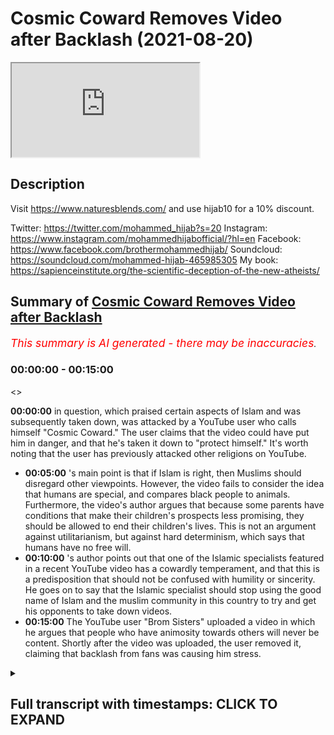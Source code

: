 # Cosmic Coward Removes Video after Backlash (2021-08-20)

<iframe loading='lazy' allow='autoplay' src='https://www.youtube.com/embed/G8Ia9BHpAQk'></iframe>

## Description

Visit https://www.naturesblends.com/ and use hijab10 for a 10% discount. 

Twitter: https://twitter.com/mohammed_hijab?s=20
Instagram: https://www.instagram.com/mohammedhijabofficial/?hl=en
Facebook: https://www.facebook.com/brothermohammedhijab/
Soundcloud: https://soundcloud.com/mohammed-hijab-465985305
My book: https://sapienceinstitute.org/the-scientific-deception-of-the-new-atheists/

## Summary of [Cosmic Coward Removes Video after Backlash](https://www.youtube.com/watch?v=G8Ia9BHpAQk)


*<span style="color:red; font-size:125%">This summary is AI generated - there may be inaccuracies</span>. [](/)*

### <a onclick="modifyYTiframeseektime('0')">00:00:00</a> - <a onclick="modifyYTiframeseektime('900')">00:15:00</a>

<>

**<a onclick="modifyYTiframeseektime('0')">00:00:00</a>**  in question, which praised certain aspects of Islam and was subsequently taken down, was attacked by a YouTube user who calls himself "Cosmic Coward." The user claims that the video could have put him in danger, and that he's taken it down to "protect himself." It's worth noting that the user has previously attacked other religions on YouTube.
* **<a onclick="modifyYTiframeseektime('300')">00:05:00</a>** 's main point is that if Islam is right, then Muslims should disregard other viewpoints. However, the video fails to consider the idea that humans are special, and compares black people to animals. Furthermore, the video's author argues that because some parents have conditions that make their children's prospects less promising, they should be allowed to end their children's lives. This is not an argument against utilitarianism, but against hard determinism, which says that humans have no free will.
* **<a onclick="modifyYTiframeseektime('600')">00:10:00</a>** 's author points out that one of the Islamic specialists featured in a recent YouTube video has a cowardly temperament, and that this is a predisposition that should not be confused with humility or sincerity. He goes on to say that the Islamic specialist should stop using the good name of Islam and the muslim community in this country to try and get his opponents to take down videos.
* **<a onclick="modifyYTiframeseektime('900')">00:15:00</a>** The YouTube user "Brom Sisters" uploaded a video in which he argues that people who have animosity towards others will never be content. Shortly after the video was uploaded, the user removed it, claiming that backlash from fans was causing him stress.

<details><summary><h2>Full transcript with timestamps: CLICK TO EXPAND</h2></summary>

<a onclick="modifyYTiframeseektime('0')">0:00:00</a> [Music]  
<a onclick="modifyYTiframeseektime('5')">0:00:05</a> is the hijab 10  
<a onclick="modifyYTiframeseektime('6')">0:00:06</a> discount code for 10 percent discount on  
<a onclick="modifyYTiframeseektime('9')">0:00:09</a> a wide range of products including  
<a onclick="modifyYTiframeseektime('11')">0:00:11</a> premium ethiopian black seed products  
<a onclick="modifyYTiframeseektime('13')">0:00:13</a> assalamu alaikum  
<a onclick="modifyYTiframeseektime('15')">0:00:15</a> how are you guys doing i'm joined it's  
<a onclick="modifyYTiframeseektime('17')">0:00:17</a> the champ champ connection here how are  
<a onclick="modifyYTiframeseektime('19')">0:00:19</a> you doing  
<a onclick="modifyYTiframeseektime('20')">0:00:20</a> [Laughter]  
<a onclick="modifyYTiframeseektime('23')">0:00:23</a> so much one letter can make such a big  
<a onclick="modifyYTiframeseektime('24')">0:00:24</a> difference  
<a onclick="modifyYTiframeseektime('27')">0:00:27</a> well one mistake can make such a big  
<a onclick="modifyYTiframeseektime('29')">0:00:29</a> difference and today we're going to be  
<a onclick="modifyYTiframeseektime('30')">0:00:30</a> talking about the the big mistake from  
<a onclick="modifyYTiframeseektime('32')">0:00:32</a> cosmic coward cosmic failure cosmic  
<a onclick="modifyYTiframeseektime('34')">0:00:34</a> coward call him whatever you want to  
<a onclick="modifyYTiframeseektime('36')">0:00:36</a> call him actually to be honest with you  
<a onclick="modifyYTiframeseektime('38')">0:00:38</a> just some time ago maybe it was before  
<a onclick="modifyYTiframeseektime('40')">0:00:40</a> maybe two three weeks ago i made a video  
<a onclick="modifyYTiframeseektime('42')">0:00:42</a> about him actually praising some of what  
<a onclick="modifyYTiframeseektime('44')">0:00:44</a> he was doing because  
<a onclick="modifyYTiframeseektime('45')">0:00:45</a> he was talking about how  
<a onclick="modifyYTiframeseektime('47')">0:00:47</a> voracious he didn't mention this kind of  
<a onclick="modifyYTiframeseektime('49')">0:00:49</a> language but he the contingency argument  
<a onclick="modifyYTiframeseektime('51')">0:00:51</a> was  
<a onclick="modifyYTiframeseektime('52')">0:00:52</a> and how he he sees it as  
<a onclick="modifyYTiframeseektime('54')">0:00:54</a> the absurdity of the infinite regression  
<a onclick="modifyYTiframeseektime('56')">0:00:56</a> whatever now  
<a onclick="modifyYTiframeseektime('58')">0:00:58</a> for some strange reason in fact that we  
<a onclick="modifyYTiframeseektime('60')">0:01:00</a> can both comment on he's decided to  
<a onclick="modifyYTiframeseektime('62')">0:01:02</a> attack the muslim community again yes  
<a onclick="modifyYTiframeseektime('65')">0:01:05</a> and before we talk about him attacking  
<a onclick="modifyYTiframeseektime('67')">0:01:07</a> the muslim community let's really  
<a onclick="modifyYTiframeseektime('69')">0:01:09</a> distinguish because the video that he  
<a onclick="modifyYTiframeseektime('70')">0:01:10</a> took down okay which he initially had up  
<a onclick="modifyYTiframeseektime('74')">0:01:14</a> was why is islam so sensitive or  
<a onclick="modifyYTiframeseektime('76')">0:01:16</a> something to that effect right yes  
<a onclick="modifyYTiframeseektime('78')">0:01:18</a> islam here he's not talking about if you  
<a onclick="modifyYTiframeseektime('80')">0:01:20</a> like the religion he's talking he is  
<a onclick="modifyYTiframeseektime('82')">0:01:22</a> talking about muslim people because he  
<a onclick="modifyYTiframeseektime('83')">0:01:23</a> actually mentions  
<a onclick="modifyYTiframeseektime('84')">0:01:24</a> muslims and their reactions to uh  
<a onclick="modifyYTiframeseektime('88')">0:01:28</a> certain things that provocations or  
<a onclick="modifyYTiframeseektime('89')">0:01:29</a> whatever it is  
<a onclick="modifyYTiframeseektime('91')">0:01:31</a> this ungrammatical use of the word islam  
<a onclick="modifyYTiframeseektime('95')">0:01:35</a> to refer to muslim people this  
<a onclick="modifyYTiframeseektime('97')">0:01:37</a> ungrammatical use  
<a onclick="modifyYTiframeseektime('99')">0:01:39</a> is a commonplace usage  
<a onclick="modifyYTiframeseektime('102')">0:01:42</a> among people on the alt-right people on  
<a onclick="modifyYTiframeseektime('103')">0:01:43</a> the even the far right  
<a onclick="modifyYTiframeseektime('105')">0:01:45</a> that try  
<a onclick="modifyYTiframeseektime('107')">0:01:47</a> maybe disguise their islamophobia  
<a onclick="modifyYTiframeseektime('108')">0:01:48</a> disguise their  
<a onclick="modifyYTiframeseektime('110')">0:01:50</a> the the hasty generalizations against  
<a onclick="modifyYTiframeseektime('113')">0:01:53</a> know it's like tommy robinson you know i  
<a onclick="modifyYTiframeseektime('114')">0:01:54</a> don't have a problem with the muslims  
<a onclick="modifyYTiframeseektime('115')">0:01:55</a> this is islam right right but to be  
<a onclick="modifyYTiframeseektime('118')">0:01:58</a> completely honest with you you mentioned  
<a onclick="modifyYTiframeseektime('119')">0:01:59</a> tommy robinson right  
<a onclick="modifyYTiframeseektime('121')">0:02:01</a> he wasn't as cowardly as this i mean he  
<a onclick="modifyYTiframeseektime('123')">0:02:03</a> wouldn't he wouldn't pop a video and  
<a onclick="modifyYTiframeseektime('124')">0:02:04</a> then put it down and say because of  
<a onclick="modifyYTiframeseektime('126')">0:02:06</a> safety concern you couldn't imagine that  
<a onclick="modifyYTiframeseektime('127')">0:02:07</a> that was nonsense yeah imagine imagine  
<a onclick="modifyYTiframeseektime('129')">0:02:09</a> totally put on a video yeah and putting  
<a onclick="modifyYTiframeseektime('131')">0:02:11</a> it taking it down at least he had a  
<a onclick="modifyYTiframeseektime('133')">0:02:13</a> degree of being rough and ready like you  
<a onclick="modifyYTiframeseektime('135')">0:02:15</a> know he had a certain level of  
<a onclick="modifyYTiframeseektime('138')">0:02:18</a> courageousness and you can say in the  
<a onclick="modifyYTiframeseektime('139')">0:02:19</a> twitter level he did a certain level of  
<a onclick="modifyYTiframeseektime('141')">0:02:21</a> courageousness that this little boy  
<a onclick="modifyYTiframeseektime('143')">0:02:23</a> doesn't unfortunately does not have they  
<a onclick="modifyYTiframeseektime('144')">0:02:24</a> do also have something in common you  
<a onclick="modifyYTiframeseektime('145')">0:02:25</a> know tommy robinson and katie hopkins  
<a onclick="modifyYTiframeseektime('148')">0:02:28</a> and all these people they have something  
<a onclick="modifyYTiframeseektime('149')">0:02:29</a> in common they use the fear factor yeah  
<a onclick="modifyYTiframeseektime('151')">0:02:31</a> and that's exactly what he's done it's  
<a onclick="modifyYTiframeseektime('152')">0:02:32</a> very strange because it's a fallacy of a  
<a onclick="modifyYTiframeseektime('154')">0:02:34</a> circular argument and it's a  
<a onclick="modifyYTiframeseektime('155')">0:02:35</a> self-fulfilled prophecy i'm not saying  
<a onclick="modifyYTiframeseektime('157')">0:02:37</a> he claimed these or  
<a onclick="modifyYTiframeseektime('158')">0:02:38</a> what i'm trying to say is he puts a  
<a onclick="modifyYTiframeseektime('160')">0:02:40</a> video up and he says why islam so  
<a onclick="modifyYTiframeseektime('162')">0:02:42</a> sensitive and you know muslims do all  
<a onclick="modifyYTiframeseektime('164')">0:02:44</a> kinds of burn places bomb places etc and  
<a onclick="modifyYTiframeseektime('166')">0:02:46</a> then it takes this video down so it's  
<a onclick="modifyYTiframeseektime('167')">0:02:47</a> like it's like it's pretty nice  
<a onclick="modifyYTiframeseektime('169')">0:02:49</a> i'm proving my own point but i made the  
<a onclick="modifyYTiframeseektime('170')">0:02:50</a> video it got about 300 000 views i'll  
<a onclick="modifyYTiframeseektime('172')">0:02:52</a> take it down now because i'm under fret  
<a onclick="modifyYTiframeseektime('174')">0:02:54</a> i mean was he under threat when he made  
<a onclick="modifyYTiframeseektime('176')">0:02:56</a> certain statements which you're going to  
<a onclick="modifyYTiframeseektime('177')">0:02:57</a> mention you know well actually you know  
<a onclick="modifyYTiframeseektime('178')">0:02:58</a> this is a good point because if he was  
<a onclick="modifyYTiframeseektime('180')">0:03:00</a> so scared about his safety why doesn't  
<a onclick="modifyYTiframeseektime('182')">0:03:02</a> he take his other video down which is  
<a onclick="modifyYTiframeseektime('184')">0:03:04</a> which he's actually insulting the  
<a onclick="modifyYTiframeseektime('185')">0:03:05</a> prophet muhammad  
<a onclick="modifyYTiframeseektime('186')">0:03:06</a> so he mounted quote and abused yes  
<a onclick="modifyYTiframeseektime('190')">0:03:10</a> he still got that one up so that one's  
<a onclick="modifyYTiframeseektime('192')">0:03:12</a> more dangerous if you're talking about  
<a onclick="modifyYTiframeseektime('193')">0:03:13</a> threat levels yeah i would have thought  
<a onclick="modifyYTiframeseektime('195')">0:03:15</a> that one would be the one to take down  
<a onclick="modifyYTiframeseektime('196')">0:03:16</a> or even worse according muslim woman in  
<a onclick="modifyYTiframeseektime('198')">0:03:18</a> bags yeah i mean i'm somalian women  
<a onclick="modifyYTiframeseektime('200')">0:03:20</a> somali women in bags is especially you  
<a onclick="modifyYTiframeseektime('202')">0:03:22</a> know me i'll be honest with you you've  
<a onclick="modifyYTiframeseektime('203')">0:03:23</a> got to be careful of the somalian  
<a onclick="modifyYTiframeseektime('204')">0:03:24</a> sisters you know what i'm saying  
<a onclick="modifyYTiframeseektime('206')">0:03:26</a> i'm telling you you know especially if  
<a onclick="modifyYTiframeseektime('207')">0:03:27</a> you're saying they're in bed some other  
<a onclick="modifyYTiframeseektime('208')">0:03:28</a> sisters can you know give you a little  
<a onclick="modifyYTiframeseektime('210')">0:03:30</a> you know the point here is this you was  
<a onclick="modifyYTiframeseektime('212')">0:03:32</a> brave then yeah what have you become a  
<a onclick="modifyYTiframeseektime('213')">0:03:33</a> coward now is it what the meat that  
<a onclick="modifyYTiframeseektime('215')">0:03:35</a> you're not eating you're vegan now is it  
<a onclick="modifyYTiframeseektime('216')">0:03:36</a> has an effect on your testosterone  
<a onclick="modifyYTiframeseektime('220')">0:03:40</a> is it that is it the the b12 and the  
<a onclick="modifyYTiframeseektime('222')">0:03:42</a> iron deficiency that oxygen doesn't  
<a onclick="modifyYTiframeseektime('223')">0:03:43</a> happen  
<a onclick="modifyYTiframeseektime('224')">0:03:44</a> what is  
<a onclick="modifyYTiframeseektime('226')">0:03:46</a> let's say something right yeah some  
<a onclick="modifyYTiframeseektime('227')">0:03:47</a> muslims will come and say why are you  
<a onclick="modifyYTiframeseektime('228')">0:03:48</a> treating this guy like this and it's the  
<a onclick="modifyYTiframeseektime('229')">0:03:49</a> same muslims that they don't mind being  
<a onclick="modifyYTiframeseektime('231')">0:03:51</a> slapped up quite frankly  
<a onclick="modifyYTiframeseektime('233')">0:03:53</a> and to be honest that's you guys yeah  
<a onclick="modifyYTiframeseektime('235')">0:03:55</a> yeah yeah this man  
<a onclick="modifyYTiframeseektime('237')">0:03:57</a> is language yeah look this man clearly  
<a onclick="modifyYTiframeseektime('239')">0:03:59</a> doesn't mind throwing you and your  
<a onclick="modifyYTiframeseektime('240')">0:04:00</a> family and your community under the bus  
<a onclick="modifyYTiframeseektime('242')">0:04:02</a> okay he's done that already how many  
<a onclick="modifyYTiframeseektime('244')">0:04:04</a> videos does he have to make not just  
<a onclick="modifyYTiframeseektime('245')">0:04:05</a> about islam yeah and about the prophet  
<a onclick="modifyYTiframeseektime('247')">0:04:07</a> muhammad but about you and your  
<a onclick="modifyYTiframeseektime('249')">0:04:09</a> community and how you act he's hastily  
<a onclick="modifyYTiframeseektime('251')">0:04:11</a> generalizing 1.8 billion people exactly  
<a onclick="modifyYTiframeseektime('253')">0:04:13</a> you know speaking about islam  
<a onclick="modifyYTiframeseektime('255')">0:04:15</a> really intending muslims and he  
<a onclick="modifyYTiframeseektime('256')">0:04:16</a> mentioned the word muslims few times in  
<a onclick="modifyYTiframeseektime('258')">0:04:18</a> the video now of course and the funny  
<a onclick="modifyYTiframeseektime('259')">0:04:19</a> thing is is his comeback he makes it  
<a onclick="modifyYTiframeseektime('261')">0:04:21</a> very clear which is very bizarre i'm he  
<a onclick="modifyYTiframeseektime('263')">0:04:23</a> goes cosmic is back why are you not back  
<a onclick="modifyYTiframeseektime('265')">0:04:25</a> with the video attacking christianity  
<a onclick="modifyYTiframeseektime('267')">0:04:27</a> have you got is that on twitter he said  
<a onclick="modifyYTiframeseektime('268')">0:04:28</a> he deleted it oh he deleted it on  
<a onclick="modifyYTiframeseektime('270')">0:04:30</a> twitter  
<a onclick="modifyYTiframeseektime('271')">0:04:31</a> what i remember what he showed me was  
<a onclick="modifyYTiframeseektime('272')">0:04:32</a> that he was saying something effect of  
<a onclick="modifyYTiframeseektime('274')">0:04:34</a> um  
<a onclick="modifyYTiframeseektime('274')">0:04:34</a> the old cosmic and here's one for you  
<a onclick="modifyYTiframeseektime('276')">0:04:36</a> guys no no that's what i'm trying to do  
<a onclick="modifyYTiframeseektime('278')">0:04:38</a> it's like the fans were saying can we  
<a onclick="modifyYTiframeseektime('280')">0:04:40</a> get exactly what you said he i i've got  
<a onclick="modifyYTiframeseektime('282')">0:04:42</a> it here  
<a onclick="modifyYTiframeseektime('283')">0:04:43</a> yeah because from what i know he was  
<a onclick="modifyYTiframeseektime('285')">0:04:45</a> basically saying like you guys were  
<a onclick="modifyYTiframeseektime('287')">0:04:47</a> asking here's the old cosmic background  
<a onclick="modifyYTiframeseektime('289')">0:04:49</a> because people fed up with his vegan  
<a onclick="modifyYTiframeseektime('290')">0:04:50</a> videos  
<a onclick="modifyYTiframeseektime('291')">0:04:51</a> so the thing is if you can find that  
<a onclick="modifyYTiframeseektime('293')">0:04:53</a> i got it here i got it i got it i got it  
<a onclick="modifyYTiframeseektime('294')">0:04:54</a> right he goes people keep telling me  
<a onclick="modifyYTiframeseektime('296')">0:04:56</a> that they miss the old skeptic yeah  
<a onclick="modifyYTiframeseektime('298')">0:04:58</a> well here you go here you go i guess so  
<a onclick="modifyYTiframeseektime('300')">0:05:00</a> it's like he's a slave to his uh exactly  
<a onclick="modifyYTiframeseektime('302')">0:05:02</a> no need to not only that it just shows  
<a onclick="modifyYTiframeseektime('304')">0:05:04</a> how islamophobic you are because you  
<a onclick="modifyYTiframeseektime('307')">0:05:07</a> coming back mean it didn't mean that hey  
<a onclick="modifyYTiframeseektime('309')">0:05:09</a> cosmic's back with um you know an  
<a onclick="modifyYTiframeseektime('311')">0:05:11</a> intellectual  
<a onclick="modifyYTiframeseektime('312')">0:05:12</a> and scrutinizing whatever it may be  
<a onclick="modifyYTiframeseektime('314')">0:05:14</a> different topics he discusses with he  
<a onclick="modifyYTiframeseektime('316')">0:05:16</a> goes straight for islam absolutely and  
<a onclick="modifyYTiframeseektime('318')">0:05:18</a> why why islam  
<a onclick="modifyYTiframeseektime('320')">0:05:20</a> and he got a big backlash from his  
<a onclick="modifyYTiframeseektime('321')">0:05:21</a> followers  
<a onclick="modifyYTiframeseektime('322')">0:05:22</a> even saw them  
<a onclick="modifyYTiframeseektime('325')">0:05:25</a> which i'll tell you is actually  
<a onclick="modifyYTiframeseektime('326')">0:05:26</a> something in the quran this video fails  
<a onclick="modifyYTiframeseektime('328')">0:05:28</a> to consider the fundamental point yeah  
<a onclick="modifyYTiframeseektime('330')">0:05:30</a> what if islam was actually right if if  
<a onclick="modifyYTiframeseektime('333')">0:05:33</a> if muhammad was actually allah's prophet  
<a onclick="modifyYTiframeseektime('336')">0:05:36</a> they would be justified in in  
<a onclick="modifyYTiframeseektime('337')">0:05:37</a> disregarding other viewpoints  
<a onclick="modifyYTiframeseektime('341')">0:05:41</a> yeah so the point is that is a good  
<a onclick="modifyYTiframeseektime('342')">0:05:42</a> point because the thing is this is not  
<a onclick="modifyYTiframeseektime('344')">0:05:44</a> actually a logical argument against  
<a onclick="modifyYTiframeseektime('346')">0:05:46</a> islam he's just trying to create a shock  
<a onclick="modifyYTiframeseektime('348')">0:05:48</a> factor yes against islam but then if we  
<a onclick="modifyYTiframeseektime('350')">0:05:50</a> want to create shock factors he's he's  
<a onclick="modifyYTiframeseektime('352')">0:05:52</a> had peter singer who's one of the  
<a onclick="modifyYTiframeseektime('354')">0:05:54</a> leading utilitarians  
<a onclick="modifyYTiframeseektime('356')">0:05:56</a> um  
<a onclick="modifyYTiframeseektime('357')">0:05:57</a> he actually he's one of the top  
<a onclick="modifyYTiframeseektime('359')">0:05:59</a> scholars of utilitarianism and and he  
<a onclick="modifyYTiframeseektime('362')">0:06:02</a> mentions  
<a onclick="modifyYTiframeseektime('363')">0:06:03</a> you know let me actually get exactly  
<a onclick="modifyYTiframeseektime('365')">0:06:05</a> what he mentions he compares basically  
<a onclick="modifyYTiframeseektime('367')">0:06:07</a> black people african people slaves  
<a onclick="modifyYTiframeseektime('370')">0:06:10</a> in the slave trade to animal suffering  
<a onclick="modifyYTiframeseektime('372')">0:06:12</a> and he's got this in his channel right  
<a onclick="modifyYTiframeseektime('374')">0:06:14</a> he doesn't even challenge it enough  
<a onclick="modifyYTiframeseektime('376')">0:06:16</a> because remember they don't take the  
<a onclick="modifyYTiframeseektime('378')">0:06:18</a> premise of human exceptionalism for  
<a onclick="modifyYTiframeseektime('380')">0:06:20</a> granted the idea that human is special  
<a onclick="modifyYTiframeseektime('381')">0:06:21</a> is differentiate from the animal uh the  
<a onclick="modifyYTiframeseektime('384')">0:06:24</a> human being is the friendship from an  
<a onclick="modifyYTiframeseektime('385')">0:06:25</a> animal that's obviously we believe in  
<a onclick="modifyYTiframeseektime('387')">0:06:27</a> that  
<a onclick="modifyYTiframeseektime('388')">0:06:28</a> we believe in the quran  
<a onclick="modifyYTiframeseektime('392')">0:06:32</a> you know the quran states that we have  
<a onclick="modifyYTiframeseektime('394')">0:06:34</a> exalted  
<a onclick="modifyYTiframeseektime('395')">0:06:35</a> the child of adam we have exalted human  
<a onclick="modifyYTiframeseektime('397')">0:06:37</a> being yeah  
<a onclick="modifyYTiframeseektime('398')">0:06:38</a> you know  
<a onclick="modifyYTiframeseektime('399')">0:06:39</a> this is human exceptionalism in the  
<a onclick="modifyYTiframeseektime('401')">0:06:41</a> quran we have an uh you know a moral  
<a onclick="modifyYTiframeseektime('404')">0:06:44</a> human exceptionism they don't have it so  
<a onclick="modifyYTiframeseektime('406')">0:06:46</a> they can compare black people no problem  
<a onclick="modifyYTiframeseektime('408')">0:06:48</a> with animals  
<a onclick="modifyYTiframeseektime('409')">0:06:49</a> they have track record of doing this  
<a onclick="modifyYTiframeseektime('410')">0:06:50</a> kind of thing um talking about somali  
<a onclick="modifyYTiframeseektime('412')">0:06:52</a> and women african people you know and  
<a onclick="modifyYTiframeseektime('415')">0:06:55</a> these kind of things and that shows the  
<a onclick="modifyYTiframeseektime('417')">0:06:57</a> extent to which that they have this kind  
<a onclick="modifyYTiframeseektime('418')">0:06:58</a> of western gaze orientalizing  
<a onclick="modifyYTiframeseektime('420')">0:07:00</a> orientalizing you know uh looking at  
<a onclick="modifyYTiframeseektime('422')">0:07:02</a> these other look why don't you compare  
<a onclick="modifyYTiframeseektime('424')">0:07:04</a> white people with uh with animals why  
<a onclick="modifyYTiframeseektime('426')">0:07:06</a> did i have to be the african example  
<a onclick="modifyYTiframeseektime('428')">0:07:08</a> you know that's right you know and  
<a onclick="modifyYTiframeseektime('430')">0:07:10</a> there's there's another thing as well  
<a onclick="modifyYTiframeseektime('431')">0:07:11</a> which i wish i want to add on on this  
<a onclick="modifyYTiframeseektime('433')">0:07:13</a> point which is that um  
<a onclick="modifyYTiframeseektime('436')">0:07:16</a> peter singer since we're talking about  
<a onclick="modifyYTiframeseektime('437')">0:07:17</a> him right listen to what he says this is  
<a onclick="modifyYTiframeseektime('439')">0:07:19</a> something that um he writes in his book  
<a onclick="modifyYTiframeseektime('442')">0:07:22</a> it's called practical ethics yeah  
<a onclick="modifyYTiframeseektime('444')">0:07:24</a> he says he he says this man that he had  
<a onclick="modifyYTiframeseektime('446')">0:07:26</a> on his podcast and he didn't even  
<a onclick="modifyYTiframeseektime('448')">0:07:28</a> challenge him all these points by the  
<a onclick="modifyYTiframeseektime('449')">0:07:29</a> way it's one of the most can we talk  
<a onclick="modifyYTiframeseektime('450')">0:07:30</a> about shock factor he's creating this  
<a onclick="modifyYTiframeseektime('453')">0:07:33</a> this this monster of the muslim world  
<a onclick="modifyYTiframeseektime('455')">0:07:35</a> and the monster of islam  
<a onclick="modifyYTiframeseektime('459')">0:07:39</a> the the the very um  
<a onclick="modifyYTiframeseektime('462')">0:07:42</a> school of thought if you like ethical  
<a onclick="modifyYTiframeseektime('464')">0:07:44</a> school of thought which he sympathizes  
<a onclick="modifyYTiframeseektime('466')">0:07:46</a> with  
<a onclick="modifyYTiframeseektime('467')">0:07:47</a> and has people coming on who are  
<a onclick="modifyYTiframeseektime('469')">0:07:49</a> scholars off right in fact leading  
<a onclick="modifyYTiframeseektime('471')">0:07:51</a> scholars off  
<a onclick="modifyYTiframeseektime('472')">0:07:52</a> this is what ps uh singer says listen he  
<a onclick="modifyYTiframeseektime('475')">0:07:55</a> says the child's life  
<a onclick="modifyYTiframeseektime('477')">0:07:57</a> prospects significantly less promising  
<a onclick="modifyYTiframeseektime('479')">0:07:59</a> than those of a normal child  
<a onclick="modifyYTiframeseektime('481')">0:08:01</a> and then he says he has argued that  
<a onclick="modifyYTiframeseektime('482')">0:08:02</a> parents are those children this is not  
<a onclick="modifyYTiframeseektime('484')">0:08:04</a> his words but this is what the person is  
<a onclick="modifyYTiframeseektime('485')">0:08:05</a> writing in the in the article  
<a onclick="modifyYTiframeseektime('487')">0:08:07</a> of those with those conditions should be  
<a onclick="modifyYTiframeseektime('489')">0:08:09</a> allowed to end the child's life and it's  
<a onclick="modifyYTiframeseektime('490')">0:08:10</a> in the guardian this is not an argument  
<a onclick="modifyYTiframeseektime('492')">0:08:12</a> against utilitarianism as being right or  
<a onclick="modifyYTiframeseektime('494')">0:08:14</a> wrong  
<a onclick="modifyYTiframeseektime('495')">0:08:15</a> likewise mentioning the classical laws  
<a onclick="modifyYTiframeseektime('497')">0:08:17</a> of apostasy is not an argument of islam  
<a onclick="modifyYTiframeseektime('499')">0:08:19</a> being right and wrong yeah  
<a onclick="modifyYTiframeseektime('501')">0:08:21</a> even if look if we accept his premise  
<a onclick="modifyYTiframeseektime('503')">0:08:23</a> muslims and islam are sensitive yeah  
<a onclick="modifyYTiframeseektime('505')">0:08:25</a> does that make them wrong exactly it  
<a onclick="modifyYTiframeseektime('507')">0:08:27</a> doesn't you see now you have to with  
<a onclick="modifyYTiframeseektime('509')">0:08:29</a> your subjective morality  
<a onclick="modifyYTiframeseektime('511')">0:08:31</a> you have to now prove that being  
<a onclick="modifyYTiframeseektime('512')">0:08:32</a> sensitive  
<a onclick="modifyYTiframeseektime('513')">0:08:33</a> is he not hardcore  
<a onclick="modifyYTiframeseektime('515')">0:08:35</a> right good point before this that's the  
<a onclick="modifyYTiframeseektime('517')">0:08:37</a> case  
<a onclick="modifyYTiframeseektime('522')">0:08:42</a> but this point here was yeah  
<a onclick="modifyYTiframeseektime('524')">0:08:44</a> that's a very good point but the if he  
<a onclick="modifyYTiframeseektime('526')">0:08:46</a> hasn't gone objective standard yeah on  
<a onclick="modifyYTiframeseektime('528')">0:08:48</a> what basis is  
<a onclick="modifyYTiframeseektime('530')">0:08:50</a> can he prove yeah that  
<a onclick="modifyYTiframeseektime('532')">0:08:52</a> being almost being sensitive in his  
<a onclick="modifyYTiframeseektime('534')">0:08:54</a> words is a bad thing and if it's not  
<a onclick="modifyYTiframeseektime('535')">0:08:55</a> about things that's a superfluous it's  
<a onclick="modifyYTiframeseektime('537')">0:08:57</a> superfluous  
<a onclick="modifyYTiframeseektime('539')">0:08:59</a> absolutely not so the second thing you  
<a onclick="modifyYTiframeseektime('541')">0:09:01</a> should mention is very good point which  
<a onclick="modifyYTiframeseektime('543')">0:09:03</a> is that he is determined he's a hard  
<a onclick="modifyYTiframeseektime('545')">0:09:05</a> determinist  
<a onclick="modifyYTiframeseektime('546')">0:09:06</a> hard determinist really don't have a  
<a onclick="modifyYTiframeseektime('548')">0:09:08</a> case to make about morality at all  
<a onclick="modifyYTiframeseektime('550')">0:09:10</a> because hard determinists are saying  
<a onclick="modifyYTiframeseektime('551')">0:09:11</a> basically let's explain this they're  
<a onclick="modifyYTiframeseektime('553')">0:09:13</a> they are saying that there's an  
<a onclick="modifyYTiframeseektime('554')">0:09:14</a> antecedent causal chain  
<a onclick="modifyYTiframeseektime('557')">0:09:17</a> of uh uh you know of causes before  
<a onclick="modifyYTiframeseektime('560')">0:09:20</a> that basically render what's happening  
<a onclick="modifyYTiframeseektime('562')">0:09:22</a> with the human being as some kind of  
<a onclick="modifyYTiframeseektime('563')">0:09:23</a> ventriloquism right we are forced to do  
<a onclick="modifyYTiframeseektime('567')">0:09:27</a> what we are doing even the thoughts that  
<a onclick="modifyYTiframeseektime('568')">0:09:28</a> i have i am forced to have them i don't  
<a onclick="modifyYTiframeseektime('570')">0:09:30</a> have any free will at all  
<a onclick="modifyYTiframeseektime('573')">0:09:33</a> this is the argument that sam harris  
<a onclick="modifyYTiframeseektime('574')">0:09:34</a> made and daniel dennett who's a  
<a onclick="modifyYTiframeseektime('576')">0:09:36</a> compatibilist he refutes him on this  
<a onclick="modifyYTiframeseektime('578')">0:09:38</a> actually right the point i'm making is  
<a onclick="modifyYTiframeseektime('579')">0:09:39</a> if you are a determinist you have no  
<a onclick="modifyYTiframeseektime('581')">0:09:41</a> claim to morality at all and not only  
<a onclick="modifyYTiframeseektime('583')">0:09:43</a> that you can't put blame on anyone yes  
<a onclick="modifyYTiframeseektime('585')">0:09:45</a> like you've mentioned right you just  
<a onclick="modifyYTiframeseektime('586')">0:09:46</a> said this  
<a onclick="modifyYTiframeseektime('587')">0:09:47</a> because if you put blame on what basis  
<a onclick="modifyYTiframeseektime('589')">0:09:49</a> they are being forced by antecedent  
<a onclick="modifyYTiframeseektime('591')">0:09:51</a> causal uh things so  
<a onclick="modifyYTiframeseektime('593')">0:09:53</a> the the video is sloppy i think he knows  
<a onclick="modifyYTiframeseektime('596')">0:09:56</a> because i mean he says he's especially  
<a onclick="modifyYTiframeseektime('599')">0:09:59</a> he told sabor ahmed you know he told me  
<a onclick="modifyYTiframeseektime('601')">0:10:01</a> he wants to specialize in islam and in  
<a onclick="modifyYTiframeseektime('603')">0:10:03</a> the video that you refuted in a very  
<a onclick="modifyYTiframeseektime('604')">0:10:04</a> good way by the way and i i suggest  
<a onclick="modifyYTiframeseektime('606')">0:10:06</a> everyone goes on your channel and watch  
<a onclick="modifyYTiframeseektime('607')">0:10:07</a> the video because it's more detailed  
<a onclick="modifyYTiframeseektime('608')">0:10:08</a> than this one  
<a onclick="modifyYTiframeseektime('610')">0:10:10</a> because he tried putting the video down  
<a onclick="modifyYTiframeseektime('611')">0:10:11</a> i suggest people go on his channel and  
<a onclick="modifyYTiframeseektime('613')">0:10:13</a> see what kind of ridiculous comments he  
<a onclick="modifyYTiframeseektime('614')">0:10:14</a> made and ali that was refuting him so  
<a onclick="modifyYTiframeseektime('616')">0:10:16</a> rahman  
<a onclick="modifyYTiframeseektime('618')">0:10:18</a> he is a  
<a onclick="modifyYTiframeseektime('620')">0:10:20</a> islamic specialist he wants to  
<a onclick="modifyYTiframeseektime('621')">0:10:21</a> specialize in islam and the university  
<a onclick="modifyYTiframeseektime('622')">0:10:22</a> of oxford right  
<a onclick="modifyYTiframeseektime('623')">0:10:23</a> but then but then as you mentioned in  
<a onclick="modifyYTiframeseektime('625')">0:10:25</a> your video near the end of the video  
<a onclick="modifyYTiframeseektime('628')">0:10:28</a> he says in the quran there's some kind  
<a onclick="modifyYTiframeseektime('629')">0:10:29</a> of punishment for apostles in the quran  
<a onclick="modifyYTiframeseektime('630')">0:10:30</a> right yeah there is nothing  
<a onclick="modifyYTiframeseektime('632')">0:10:32</a> this shows you haven't even read the  
<a onclick="modifyYTiframeseektime('633')">0:10:33</a> quran yeah how can you specialize yeah  
<a onclick="modifyYTiframeseektime('636')">0:10:36</a> you haven't even read it in english  
<a onclick="modifyYTiframeseektime('637')">0:10:37</a> exactly yeah forget about memorizing it  
<a onclick="modifyYTiframeseektime('639')">0:10:39</a> yeah forget about memorizing it we're  
<a onclick="modifyYTiframeseektime('642')">0:10:42</a> we're told off we're not memorizing it  
<a onclick="modifyYTiframeseektime('643')">0:10:43</a> properly not only that and he believes  
<a onclick="modifyYTiframeseektime('644')">0:10:44</a> he believes which had refuted that  
<a onclick="modifyYTiframeseektime('647')">0:10:47</a> non-muslims have to have unconditional  
<a onclick="modifyYTiframeseektime('649')">0:10:49</a> love to the prophet and we know one  
<a onclick="modifyYTiframeseektime('651')">0:10:51</a> example of the treaty of  
<a onclick="modifyYTiframeseektime('652')">0:10:52</a> that when um  
<a onclick="modifyYTiframeseektime('655')">0:10:55</a> the treaty done with right right  
<a onclick="modifyYTiframeseektime('657')">0:10:57</a> um  
<a onclick="modifyYTiframeseektime('658')">0:10:58</a> uh  
<a onclick="modifyYTiframeseektime('661')">0:11:01</a> he came and he said we don't see you as  
<a onclick="modifyYTiframeseektime('662')">0:11:02</a> a prophet of god and he said to ali the  
<a onclick="modifyYTiframeseektime('664')">0:11:04</a> process take my name off ali didn't even  
<a onclick="modifyYTiframeseektime('667')">0:11:07</a> even want to take you off i think he  
<a onclick="modifyYTiframeseektime('668')">0:11:08</a> knows this  
<a onclick="modifyYTiframeseektime('670')">0:11:10</a> come on  
<a onclick="modifyYTiframeseektime('671')">0:11:11</a> no no i think no i'm not giving him an  
<a onclick="modifyYTiframeseektime('673')">0:11:13</a> excuse you are i'm saying that someone  
<a onclick="modifyYTiframeseektime('675')">0:11:15</a> who goes to university of oxford he  
<a onclick="modifyYTiframeseektime('676')">0:11:16</a> doesn't know someone who no but you know  
<a onclick="modifyYTiframeseektime('678')">0:11:18</a> maybe it's true maybe but i'm sure he  
<a onclick="modifyYTiframeseektime('680')">0:11:20</a> has not been taught to this effect this  
<a onclick="modifyYTiframeseektime('682')">0:11:22</a> is this is not just a shame to him it's  
<a onclick="modifyYTiframeseektime('684')">0:11:24</a> a shame to the institution it's a shame  
<a onclick="modifyYTiframeseektime('686')">0:11:26</a> to the university that that he studied  
<a onclick="modifyYTiframeseektime('688')">0:11:28</a> in you cannot shame your university like  
<a onclick="modifyYTiframeseektime('690')">0:11:30</a> this by by speaking about islam in such  
<a onclick="modifyYTiframeseektime('693')">0:11:33</a> a way that you don't even know you're  
<a onclick="modifyYTiframeseektime('695')">0:11:35</a> mentioning things that are in the holy  
<a onclick="modifyYTiframeseektime('696')">0:11:36</a> book well maybe that's why  
<a onclick="modifyYTiframeseektime('697')">0:11:37</a> i'm not even in the holy well maybe  
<a onclick="modifyYTiframeseektime('698')">0:11:38</a> maybe that was i think he's a very  
<a onclick="modifyYTiframeseektime('700')">0:11:40</a> clever man he took the video down and  
<a onclick="modifyYTiframeseektime('701')">0:11:41</a> blamed on security reasons because if  
<a onclick="modifyYTiframeseektime('703')">0:11:43</a> you think about it there's too many  
<a onclick="modifyYTiframeseektime('704')">0:11:44</a> fallacies everyone does it yeah if you  
<a onclick="modifyYTiframeseektime('706')">0:11:46</a> have two options you're going to be  
<a onclick="modifyYTiframeseektime('707')">0:11:47</a> intellectually dishonest and embarrass  
<a onclick="modifyYTiframeseektime('709')">0:11:49</a> yourself and we know he doesn't like  
<a onclick="modifyYTiframeseektime('710')">0:11:50</a> scrutiny yeah because of course  
<a onclick="modifyYTiframeseektime('712')">0:11:52</a> yeah or you're going to say you know  
<a onclick="modifyYTiframeseektime('713')">0:11:53</a> what actually  
<a onclick="modifyYTiframeseektime('714')">0:11:54</a> what does everyone like what's  
<a onclick="modifyYTiframeseektime('717')">0:11:57</a> i had to take it down oh my gosh  
<a onclick="modifyYTiframeseektime('719')">0:11:59</a> cosmic's video was good but he took it  
<a onclick="modifyYTiframeseektime('720')">0:12:00</a> down with difference that's what the  
<a onclick="modifyYTiframeseektime('721')">0:12:01</a> hell he flipped and he's a coward  
<a onclick="modifyYTiframeseektime('723')">0:12:03</a> because and this is the last thing why  
<a onclick="modifyYTiframeseektime('724')">0:12:04</a> is if he lost his food too much freedom  
<a onclick="modifyYTiframeseektime('726')">0:12:06</a> speech so much why is he coming  
<a onclick="modifyYTiframeseektime('728')">0:12:08</a> practically desperately in a desperate  
<a onclick="modifyYTiframeseektime('730')">0:12:10</a> scurry trying to get me to take a video  
<a onclick="modifyYTiframeseektime('731')">0:12:11</a> down yeah a small video of him in sabor  
<a onclick="modifyYTiframeseektime('733')">0:12:13</a> ahmad yeah where ah schools him  
<a onclick="modifyYTiframeseektime('735')">0:12:15</a> basically right uh atheists rattled why  
<a onclick="modifyYTiframeseektime('738')">0:12:18</a> blaming him  
<a onclick="modifyYTiframeseektime('741')">0:12:21</a> he was threatening me illegally i said  
<a onclick="modifyYTiframeseektime('743')">0:12:23</a> okay look what is it  
<a onclick="modifyYTiframeseektime('745')">0:12:25</a> we went through a privacy thing we went  
<a onclick="modifyYTiframeseektime('746')">0:12:26</a> through a whole process  
<a onclick="modifyYTiframeseektime('747')">0:12:27</a> he lost sorry that youtube against him  
<a onclick="modifyYTiframeseektime('750')">0:12:30</a> my video is still up it's on a hundred  
<a onclick="modifyYTiframeseektime('751')">0:12:31</a> thousand views almost yeah yeah yeah  
<a onclick="modifyYTiframeseektime('753')">0:12:33</a> that's why he wants to give that to a  
<a onclick="modifyYTiframeseektime('754')">0:12:34</a> million that's it that's good yeah yeah  
<a onclick="modifyYTiframeseektime('756')">0:12:36</a> so so if he wants freedom of speech so  
<a onclick="modifyYTiframeseektime('757')">0:12:37</a> much why is he so desperate to have  
<a onclick="modifyYTiframeseektime('760')">0:12:40</a> things in his control  
<a onclick="modifyYTiframeseektime('762')">0:12:42</a> like he was trying to get the debate in  
<a onclick="modifyYTiframeseektime('763')">0:12:43</a> his control for so long or get things  
<a onclick="modifyYTiframeseektime('766')">0:12:46</a> taken down which are not in his favor  
<a onclick="modifyYTiframeseektime('767')">0:12:47</a> he's thin skinned and you know what i  
<a onclick="modifyYTiframeseektime('769')">0:12:49</a> think he's doing he's basically pro he's  
<a onclick="modifyYTiframeseektime('771')">0:12:51</a> projecting and he has to ask himself  
<a onclick="modifyYTiframeseektime('773')">0:12:53</a> maybe he can think about himself is he  
<a onclick="modifyYTiframeseektime('775')">0:12:55</a> projecting put this in a question format  
<a onclick="modifyYTiframeseektime('777')">0:12:57</a> are you projecting your own securities  
<a onclick="modifyYTiframeseektime('778')">0:12:58</a> onto the muslim community are you  
<a onclick="modifyYTiframeseektime('780')">0:13:00</a> projecting  
<a onclick="modifyYTiframeseektime('781')">0:13:01</a> are you um scapegoating the muslim  
<a onclick="modifyYTiframeseektime('783')">0:13:03</a> community are you trying to create what  
<a onclick="modifyYTiframeseektime('785')">0:13:05</a> what um edward said called didactic  
<a onclick="modifyYTiframeseektime('787')">0:13:07</a> representation you know where you have a  
<a onclick="modifyYTiframeseektime('789')">0:13:09</a> good guy and a bad guy and this is the  
<a onclick="modifyYTiframeseektime('792')">0:13:12</a> trope of the orientalist and this is the  
<a onclick="modifyYTiframeseektime('794')">0:13:14</a> narrative of the right wing he's  
<a onclick="modifyYTiframeseektime('796')">0:13:16</a> unfortunately he's put he's put forward  
<a onclick="modifyYTiframeseektime('798')">0:13:18</a> the the narrative the hasty  
<a onclick="modifyYTiframeseektime('799')">0:13:19</a> generalization the right wing yeah  
<a onclick="modifyYTiframeseektime('801')">0:13:21</a> unfortunately he's not being able to  
<a onclick="modifyYTiframeseektime('802')">0:13:22</a> substantiate it and uh your refutation  
<a onclick="modifyYTiframeseektime('805')">0:13:25</a> refer people to your reputation uh for  
<a onclick="modifyYTiframeseektime('807')">0:13:27</a> more information at the end guys yeah  
<a onclick="modifyYTiframeseektime('809')">0:13:29</a> and i think that's it man you can very  
<a onclick="modifyYTiframeseektime('810')">0:13:30</a> clearly see and people are bored of this  
<a onclick="modifyYTiframeseektime('812')">0:13:32</a> and we can see right through you um and  
<a onclick="modifyYTiframeseektime('814')">0:13:34</a> that's it guys hope you enjoyed the  
<a onclick="modifyYTiframeseektime('815')">0:13:35</a> video one last thing i want to say to  
<a onclick="modifyYTiframeseektime('816')">0:13:36</a> people this is what is the last thing  
<a onclick="modifyYTiframeseektime('817')">0:13:37</a> i'll say  
<a onclick="modifyYTiframeseektime('818')">0:13:38</a> please guys yeah there's something in  
<a onclick="modifyYTiframeseektime('820')">0:13:40</a> the religion and even if you don't want  
<a onclick="modifyYTiframeseektime('822')">0:13:42</a> to label it formally it's called  
<a onclick="modifyYTiframeseektime('824')">0:13:44</a> it's where you disassociate not just  
<a onclick="modifyYTiframeseektime('827')">0:13:47</a> with people not just with ideas but with  
<a onclick="modifyYTiframeseektime('828')">0:13:48</a> people as well someone who's so  
<a onclick="modifyYTiframeseektime('831')">0:13:51</a> so forthright in their to be honest with  
<a onclick="modifyYTiframeseektime('834')">0:13:54</a> the arrogance against not just islam but  
<a onclick="modifyYTiframeseektime('835')">0:13:55</a> the muslim community themselves  
<a onclick="modifyYTiframeseektime('838')">0:13:58</a> we have been nice to this guy whenever i  
<a onclick="modifyYTiframeseektime('839')">0:13:59</a> put a video you know and i mentioned  
<a onclick="modifyYTiframeseektime('841')">0:14:01</a> something good about him the muslim  
<a onclick="modifyYTiframeseektime('842')">0:14:02</a> people in the comment section are very  
<a onclick="modifyYTiframeseektime('844')">0:14:04</a> very  
<a onclick="modifyYTiframeseektime('845')">0:14:05</a> i would say accommodating to him making  
<a onclick="modifyYTiframeseektime('847')">0:14:07</a> dua for him supplicating for him hoping  
<a onclick="modifyYTiframeseektime('849')">0:14:09</a> that you know he understands that his  
<a onclick="modifyYTiframeseektime('850')">0:14:10</a> ignorance is alleviated and so on  
<a onclick="modifyYTiframeseektime('852')">0:14:12</a> but now enough is enough  
<a onclick="modifyYTiframeseektime('854')">0:14:14</a> this guy clearly is trying to use our  
<a onclick="modifyYTiframeseektime('856')">0:14:16</a> good name and our kindness he's taking  
<a onclick="modifyYTiframeseektime('858')">0:14:18</a> kindness for weakness and you know the  
<a onclick="modifyYTiframeseektime('860')">0:14:20</a> thing that stops people like this  
<a onclick="modifyYTiframeseektime('861')">0:14:21</a> because i think i know what's going on  
<a onclick="modifyYTiframeseektime('863')">0:14:23</a> here i just want to end with this really  
<a onclick="modifyYTiframeseektime('866')">0:14:26</a> just because someone has a um a cowardly  
<a onclick="modifyYTiframeseektime('868')">0:14:28</a> temperament a cowardly he's got a  
<a onclick="modifyYTiframeseektime('870')">0:14:30</a> cowardly temperament right  
<a onclick="modifyYTiframeseektime('872')">0:14:32</a> he's a passive cowardly temperament he's  
<a onclick="modifyYTiframeseektime('874')">0:14:34</a> he's a bit me  
<a onclick="modifyYTiframeseektime('875')">0:14:35</a> that is a meek and cowardly temperament  
<a onclick="modifyYTiframeseektime('877')">0:14:37</a> it's a predisposition it's a  
<a onclick="modifyYTiframeseektime('878')">0:14:38</a> psychological predisposition do not  
<a onclick="modifyYTiframeseektime('880')">0:14:40</a> confuse a passive  
<a onclick="modifyYTiframeseektime('882')">0:14:42</a> and a cowardly temperament with humility  
<a onclick="modifyYTiframeseektime('885')">0:14:45</a> and with sincerity  
<a onclick="modifyYTiframeseektime('887')">0:14:47</a> he might have things in him which are  
<a onclick="modifyYTiframeseektime('888')">0:14:48</a> sincere and which are  
<a onclick="modifyYTiframeseektime('890')">0:14:50</a> fine but he's not i'm sorry he's not a  
<a onclick="modifyYTiframeseektime('892')">0:14:52</a> sincere person because he wasn't he  
<a onclick="modifyYTiframeseektime('893')">0:14:53</a> would not be using  
<a onclick="modifyYTiframeseektime('895')">0:14:55</a> the good name of islam and the good name  
<a onclick="modifyYTiframeseektime('898')">0:14:58</a> of the muslim community in this country  
<a onclick="modifyYTiframeseektime('899')">0:14:59</a> to throw us under the bus so he can get  
<a onclick="modifyYTiframeseektime('901')">0:15:01</a> fans to like his videos and so he can uh  
<a onclick="modifyYTiframeseektime('904')">0:15:04</a> so he can raise his ranks well this is  
<a onclick="modifyYTiframeseektime('906')">0:15:06</a> where charities and allah says in the  
<a onclick="modifyYTiframeseektime('907')">0:15:07</a> quran the disbelievers people like him  
<a onclick="modifyYTiframeseektime('909')">0:15:09</a> who have animosity will never be pleased  
<a onclick="modifyYTiframeseektime('912')">0:15:12</a> with you until you follow their way so  
<a onclick="modifyYTiframeseektime('913')">0:15:13</a> that's exactly what's going on here brom  
<a onclick="modifyYTiframeseektime('915')">0:15:15</a> sisters um and yeah that's it  
<a onclick="modifyYTiframeseektime('917')">0:15:17</a> salaam alaikum  
<a onclick="modifyYTiframeseektime('930')">0:15:30</a> you  
</details>